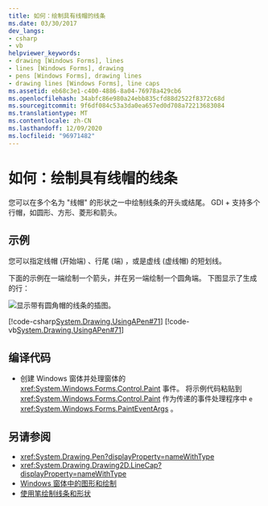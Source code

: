 ```yaml
---
title: 如何：绘制具有线帽的线条
ms.date: 03/30/2017
dev_langs:
- csharp
- vb
helpviewer_keywords:
- drawing [Windows Forms], lines
- lines [Windows Forms], drawing
- pens [Windows Forms], drawing lines
- drawing lines [Windows Forms], line caps
ms.assetid: eb68c3e1-c400-4886-8a04-76978a429cb6
ms.openlocfilehash: 34abfc86e980a24ebb835cfd88d2522f8372c68d
ms.sourcegitcommit: 9f6df084c53a3da0ea657ed0d708a72213683084
ms.translationtype: MT
ms.contentlocale: zh-CN
ms.lasthandoff: 12/09/2020
ms.locfileid: "96971482"
---
```

# <a name="how-to-draw-a-line-with-line-caps"></a>如何：绘制具有线帽的线条
您可以在多个名为 "线帽" 的形状之一中绘制线条的开头或结尾。 GDI + 支持多个行帽，如圆形、方形、菱形和箭头。  
  
## <a name="example"></a>示例  
 您可以指定线帽 (开始端) 、行尾 (端) ，或是虚线 (虚线帽) 的短划线。  
  
 下面的示例在一端绘制一个箭头，并在另一端绘制一个圆角端。 下图显示了生成的行：  
  
 ![显示带有圆角帽的线条的插图。](./media/how-to-draw-a-line-with-line-caps/line-cap-arrowhead-example.gif)  
  
 [!code-csharp[System.Drawing.UsingAPen#71](~/samples/snippets/csharp/VS_Snippets_Winforms/System.Drawing.UsingAPen/CS/Class1.cs#71)]
 [!code-vb[System.Drawing.UsingAPen#71](~/samples/snippets/visualbasic/VS_Snippets_Winforms/System.Drawing.UsingAPen/VB/Class1.vb#71)]  
  
## <a name="compiling-the-code"></a>编译代码  
  
- 创建 Windows 窗体并处理窗体的 <xref:System.Windows.Forms.Control.Paint> 事件。 将示例代码粘贴到 <xref:System.Windows.Forms.Control.Paint> 作为传递的事件处理程序中 `e` <xref:System.Windows.Forms.PaintEventArgs> 。  
  
## <a name="see-also"></a>另请参阅

- <xref:System.Drawing.Pen?displayProperty=nameWithType>
- <xref:System.Drawing.Drawing2D.LineCap?displayProperty=nameWithType>
- [Windows 窗体中的图形和绘制](graphics-and-drawing-in-windows-forms.md)
- [使用笔绘制线条和形状](using-a-pen-to-draw-lines-and-shapes.md)
